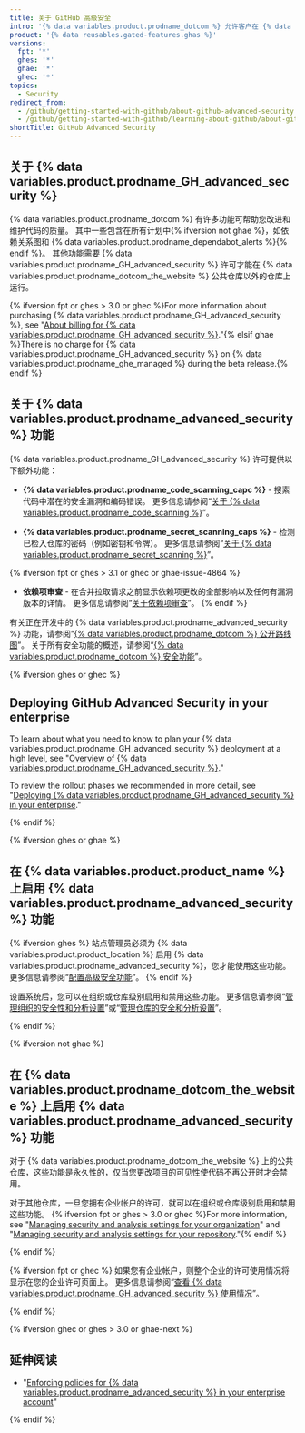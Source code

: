 ```yaml
---
title: 关于 GitHub 高级安全
intro: '{% data variables.product.prodname_dotcom %} 允许客户在 {% data variables.product.prodname_advanced_security %} 许可下使用额外的安全功能。{% ifversion fpt or ghec %} 这些功能也已对 {% data variables.product.prodname_dotcom_the_website %} 上的公共仓库启用。{% endif %}'
product: '{% data reusables.gated-features.ghas %}'
versions:
  fpt: '*'
  ghes: '*'
  ghae: '*'
  ghec: '*'
topics:
  - Security
redirect_from:
  - /github/getting-started-with-github/about-github-advanced-security
  - /github/getting-started-with-github/learning-about-github/about-github-advanced-security
shortTitle: GitHub Advanced Security
---
```


## 关于 {% data variables.product.prodname_GH_advanced_security %}

{% data variables.product.prodname_dotcom %} 有许多功能可帮助您改进和维护代码的质量。 其中一些包含在所有计划中{% ifversion not ghae %}，如依赖关系图和 {% data variables.product.prodname_dependabot_alerts %}{% endif %}。 其他功能需要 {% data variables.product.prodname_GH_advanced_security %} 许可才能在 {% data variables.product.prodname_dotcom_the_website %} 公共仓库以外的仓库上运行。

{% ifversion fpt or ghes > 3.0 or ghec %}For more information about purchasing {% data variables.product.prodname_GH_advanced_security %}, see "[About billing for {% data variables.product.prodname_GH_advanced_security %}](/billing/managing-billing-for-github-advanced-security/about-billing-for-github-advanced-security)."{% elsif ghae %}There is no charge for {% data variables.product.prodname_GH_advanced_security %} on {% data variables.product.prodname_ghe_managed %} during the beta release.{% endif %}

## 关于 {% data variables.product.prodname_advanced_security %} 功能

{% data variables.product.prodname_GH_advanced_security %} 许可提供以下额外功能：

- **{% data variables.product.prodname_code_scanning_capc %}** - 搜索代码中潜在的安全漏洞和编码错误。 更多信息请参阅“[关于 {% data variables.product.prodname_code_scanning %}](/github/finding-security-vulnerabilities-and-errors-in-your-code/about-code-scanning)”。

- **{% data variables.product.prodname_secret_scanning_caps %}** - 检测已检入仓库的密码（例如密钥和令牌）。 更多信息请参阅“[关于 {% data variables.product.prodname_secret_scanning %}](/github/administering-a-repository/about-secret-scanning)”。

{% ifversion fpt or ghes > 3.1 or ghec or ghae-issue-4864 %}
- **依赖项审查** - 在合并拉取请求之前显示依赖项更改的全部影响以及任何有漏洞版本的详情。 更多信息请参阅“[关于依赖项审查](/code-security/supply-chain-security/about-dependency-review)”。
{% endif %}

有关正在开发中的 {% data variables.product.prodname_advanced_security %} 功能，请参阅“[{% data variables.product.prodname_dotcom %} 公开路线图](https://github.com/github/roadmap)”。 关于所有安全功能的概述，请参阅“[{% data variables.product.prodname_dotcom %} 安全功能](/code-security/getting-started/github-security-features)”。

{% ifversion ghes or ghec %}

## Deploying GitHub Advanced Security in your enterprise

To learn about what you need to know to plan your {% data variables.product.prodname_GH_advanced_security %} deployment at a high level, see "[Overview of {% data variables.product.prodname_GH_advanced_security %}](/admin/advanced-security/overview-of-github-advanced-security-deployment)."

To review the rollout phases we recommended in more detail, see "[Deploying {% data variables.product.prodname_GH_advanced_security %} in your enterprise](/admin/advanced-security/deploying-github-advanced-security-in-your-enterprise)."

{% endif %}

{% ifversion ghes or ghae %}
## 在 {% data variables.product.product_name %} 上启用 {% data variables.product.prodname_advanced_security %} 功能

{% ifversion ghes %}
站点管理员必须为 {% data variables.product.product_location %} 启用 {% data variables.product.prodname_advanced_security %}，您才能使用这些功能。 更多信息请参阅“[配置高级安全功能](/admin/configuration/configuring-advanced-security-features)”。
{% endif %}

设置系统后，您可以在组织或仓库级别启用和禁用这些功能。 更多信息请参阅“[管理组织的安全性和分析设置](/organizations/keeping-your-organization-secure/managing-security-and-analysis-settings-for-your-organization)”或“[管理仓库的安全和分析设置](/github/administering-a-repository/managing-security-and-analysis-settings-for-your-repository)”。

{% endif %}

{% ifversion not ghae %}
## 在 {% data variables.product.prodname_dotcom_the_website %} 上启用 {% data variables.product.prodname_advanced_security %} 功能

对于 {% data variables.product.prodname_dotcom_the_website %} 上的公共仓库，这些功能是永久性的，仅当您更改项目的可见性使代码不再公开时才会禁用。

对于其他仓库，一旦您拥有企业帐户的许可，就可以在组织或仓库级别启用和禁用这些功能。 {% ifversion fpt or ghes > 3.0 or ghec %}For more information, see "[Managing security and analysis settings for your organization](/organizations/keeping-your-organization-secure/managing-security-and-analysis-settings-for-your-organization)" and "[Managing security and analysis settings for your repository](/github/administering-a-repository/managing-security-and-analysis-settings-for-your-repository)."{% endif %}

{% endif %}

{% ifversion fpt or ghec %}
如果您有企业帐户，则整个企业的许可使用情况将显示在您的企业许可页面上。 更多信息请参阅“[查看 {% data variables.product.prodname_GH_advanced_security %} 使用情况](/billing/managing-licensing-for-github-advanced-security/viewing-your-github-advanced-security-usage)”。

{% endif %}

{% ifversion ghec or ghes > 3.0 or ghae-next  %}

## 延伸阅读

- "[Enforcing policies for {% data variables.product.prodname_advanced_security %} in your enterprise account](/admin/policies/enforcing-policies-for-advanced-security-in-your-enterprise)"

{% endif %}
